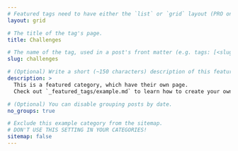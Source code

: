 ```yaml
---
# Featured tags need to have either the `list` or `grid` layout (PRO only).
layout: grid

# The title of the tag's page.
title: Challenges

# The name of the tag, used in a post's front matter (e.g. tags: [<slug>]).
slug: challenges

# (Optional) Write a short (~150 characters) description of this featured tag.
description: >
  This is a featured category, which have their own page.
  Check out `_featured_tags/example.md` to learn how to create your own.

# (Optional) You can disable grouping posts by date.
no_groups: true

# Exclude this example category from the sitemap.
# DON'T USE THIS SETTING IN YOUR CATEGORIES!
sitemap: false
---
```

